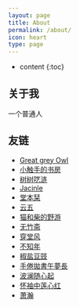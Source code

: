 ```yaml
---
layout: page
title: About
permalink: /about/
icon: heart
type: page
---
```


* content
{:toc}

## 关于我


一个普通人


## 友链

* [Great grey Owl](https://greatgreyowl.blog/)
* [小触手的书房](https://heiheihei.ca/)
* [树树呓涟](https://www.treex2.me/)
* [Jacinle](http://after27.me)
* [堂本栞](https://shiorireads.ca/)
* [云五](https://yukieyun.net)
* [猫和柴的野游](https://meowshiba.com)
* [无竹斋](https://bamboobone9.com)
* [穿堂风](https://simona.life/)
* [不知年](https://permanentjetlag.montaigne.io/)
* [椒盐豆豉](https://blog.douchi.space/)
* [手倦拋書午夢長](https://www.shingireservation.com/)
* [波澜随心起](https://randomwaves.space/)
* [怀袖中莲心红](http://www.emilyzh.me/)
* [萧瀚](https://xiaohanzyt.wordpress.com/)
